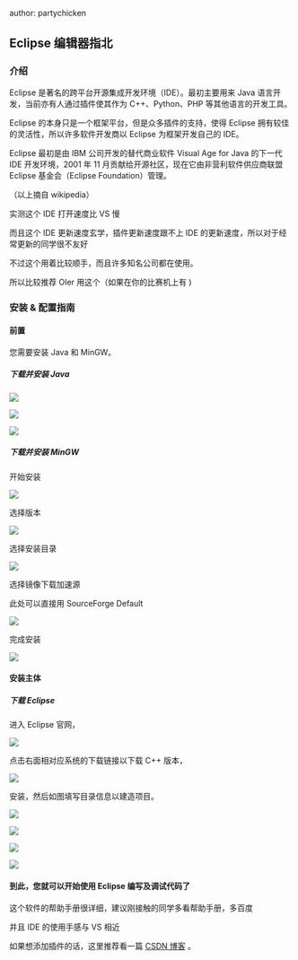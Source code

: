author: partychicken

## Eclipse 编辑器指北

### 介绍

Eclipse 是著名的跨平台开源集成开发环境（IDE）。最初主要用来 Java 语言开发，当前亦有人通过插件使其作为 C++、Python、PHP 等其他语言的开发工具。

Eclipse 的本身只是一个框架平台，但是众多插件的支持，使得 Eclipse 拥有较佳的灵活性，所以许多软件开发商以 Eclipse 为框架开发自己的 IDE。

Eclipse 最初是由 IBM 公司开发的替代商业软件 Visual Age for Java 的下一代 IDE 开发环境，2001 年 11 月贡献给开源社区，现在它由非营利软件供应商联盟 Eclipse 基金会（Eclipse Foundation）管理。

（以上摘自 wikipedia）

实测这个 IDE 打开速度比 VS 慢

而且这个 IDE 更新速度玄学，插件更新速度跟不上 IDE 的更新速度，所以对于经常更新的同学很不友好

不过这个用着比较顺手，而且许多知名公司都在使用。

所以比较推荐 OIer 用这个（如果在你的比赛机上有 )

### 安装 & 配置指南

#### 前置

您需要安装 Java 和 MinGW。

##### 下载并安装 Java

![](./images/eclipse1-1.png)

![](./images/eclipse1-2.png)

![](./images/eclipse1-3.png)

##### 下载并安装 MinGW

开始安装

![](./images/eclipse1-4.png)

选择版本

![](./images/eclipse1-5.png)

选择安装目录

![](./images/eclipse1-6.png)

选择镜像下载加速源

此处可以直接用 SourceForge Default

![](./images/eclipse1-7.png)

完成安装

![](./images/eclipse1-8.png)

#### 安装主体

##### 下载 Eclipse

进入 Eclipse 官网，

![](./images/eclipse2.png)

点击右面相对应系统的下载链接以下载 C++ 版本，

![](./images/eclipse3.png)

安装，然后如图填写目录信息以建造项目。

![](./images/eclipse4.png)

![](./images/eclipse5.png)

![](./images/eclipse6.png)

![](./images/eclipse7.png)

#### 到此，您就可以开始使用 Eclipse 编写及调试代码了

这个软件的帮助手册很详细，建议刚接触的同学多看帮助手册，多百度

并且 IDE 的使用手感与 VS 相近

如果想添加插件的话，这里推荐看一篇 [CSDN 博客](https://blog.csdn.net/csdnnews/article/details/78495979) 。
